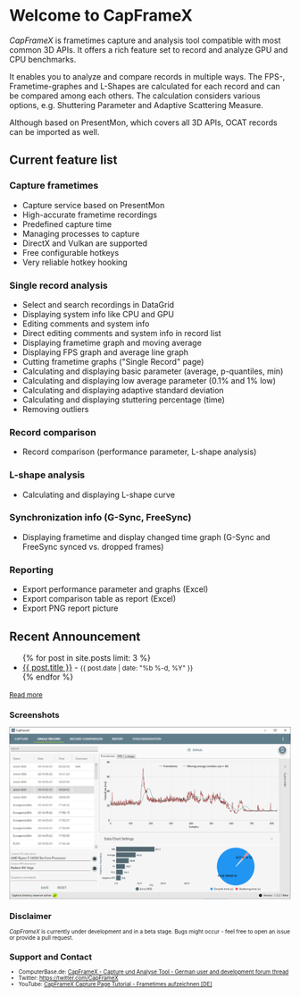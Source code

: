 # Welcome to CapFrameX

*CapFrameX* is frametimes capture and analysis tool compatible with most common 3D APIs. It offers a rich feature set to record and analyze GPU and CPU benchmarks.

It enables you to analyze and compare records in multiple ways. The FPS-, Frametime-graphes and L-Shapes are calculated for each record and can be compared among each others. The calculation considers various options, e.g. Shuttering Parameter and Adaptive Scattering Measure.

Although based on PresentMon, which covers all 3D APIs, OCAT records can be imported as well.

## Current feature list

### Capture frametimes

* Capture service based on PresentMon
* High-accurate frametime recordings
* Predefined capture time
* Managing processes to capture
* DirectX and Vulkan are supported
* Free configurable hotkeys
* Very reliable hotkey hooking

### Single record analysis

* Select and search recordings in DataGrid
* Displaying system info like CPU and GPU
* Editing comments and system info
* Direct editing comments and system info in record list
* Displaying frametime graph and moving average
* Displaying FPS graph and average line graph
* Cutting frametime graphs ("Single Record" page)
* Calculating and displaying basic parameter (average, p-quantiles, min)
* Calculating and displaying low average parameter (0.1% and 1% low)
* Calculating and displaying adaptive standard deviation
* Calculating and displaying stuttering percentage (time)
* Removing outliers

### Record comparison

* Record comparison (performance parameter, L-shape analysis)

### L-shape analysis

* Calculating and displaying L-shape curve

### Synchronization info (G-Sync, FreeSync)

* Displaying frametime and display changed time graph (G-Sync and FreeSync synced vs. dropped frames)

### Reporting

* Export performance parameter and graphs (Excel)
* Export comparison table as report (Excel)
* Export PNG report picture

## Recent Announcement

<ul>
  {% for post in site.posts limit: 3 %}
    <li>
      <a href="{{ post.url | relative_url }}">{{ post.title }}</a> - <small><time>{{ post.date | date: "%b %-d, %Y" }}</time></small>
    </li>
  {% endfor %}
</ul>
<small><a href="{{ site.baseurl }}{% link pages/announcements.html %}">Read more</a><small>

## Screenshots

![Single Record View](./assets/images/SingleRecordView.png "Single Record View")

## Disclaimer

*CapFrameX* is currently under development and in a beta stage. Bugs might occur - feel free to open an issue or provide a pull request.

## Support and Contact

* ComputerBase.de: [CapFrameX - Capture und Analyse Tool - German user and development forum thread](https://www.computerbase.de/forum/threads/capframex-capture-und-analyse-tool.1851025)
* Twitter: <https://twitter.com/CapFrameX>
* YouTube: [CapFrameX Capture Page Tutorial - Frametimes aufzeichnen [DE]](https://youtu.be/ZqMMPDxJUkk)
